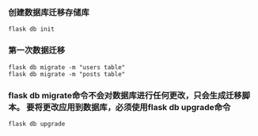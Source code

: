 ### 创建数据库迁移存储库
```shell
flask db init
```
### 第一次数据迁移
```shell
flask db migrate -m "users table"
flask db migrate -m "posts table"

```
### flask db migrate命令不会对数据库进行任何更改，只会生成迁移脚本。 要将更改应用到数据库，必须使用flask db upgrade命令
```shell
flask db upgrade
```